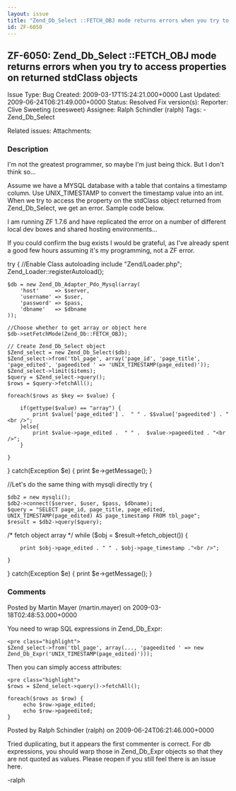 ```yaml
---
layout: issue
title: "Zend_Db_Select ::FETCH_OBJ mode returns errors when you try to access properties on returned stdClass objects"
id: ZF-6050
---
```


ZF-6050: Zend\_Db\_Select ::FETCH\_OBJ mode returns errors when you try to access properties on returned stdClass objects
-------------------------------------------------------------------------------------------------------------------------

 Issue Type: Bug Created: 2009-03-17T15:24:21.000+0000 Last Updated: 2009-06-24T06:21:49.000+0000 Status: Resolved Fix version(s): 
 Reporter:  Clive Sweeting (ceesweet)  Assignee:  Ralph Schindler (ralph)  Tags: - Zend\_Db\_Select
 
 Related issues: 
 Attachments: 
### Description

I'm not the greatest programmer, so maybe I'm just being thick. But I don't think so...

Assume we have a MYSQL database with a table that contains a timestamp column. Use UNIX\_TIMESTAMP to convert the timestamp value into an int. When we try to access the property on the stdClass object returned from Zend\_Db\_Select, we get an error. Sample code below.

I am running ZF 1.7.6 and have replicated the error on a number of different local dev boxes and shared hosting environments...

If you could confirm the bug exists I would be grateful, as I've already spent a good few hours assuming it's my programming, not a ZF error.

try { //Enable Class autoloading include "Zend/Loader.php"; Zend\_Loader::registerAutoload();

 
    $db = new Zend_Db_Adapter_Pdo_Mysql(array(
        'host'     => $server,
        'username' => $user,
        'password' => $pass,
        'dbname'   => $dbname
    ));
    
    //Choose whether to get array or object here
    $db->setFetchMode(Zend_Db::FETCH_OBJ);
    
    // Create Zend_Db_Select object
    $Zend_select = new Zend_Db_Select($db);
    $Zend_select->from('tbl_page', array('page_id', 'page_title', 'page_edited', 'pageedited ' => 'UNIX_TIMESTAMP(page_edited)'));
    $Zend_select->limit($items);
    $query = $Zend_select->query();
    $rows = $query->fetchAll();
    
    foreach($rows as $key => $value) {
    
        if(gettype($value) == "array") {
            print $value['page_edited'] .  " " . $$value['pageedited'] . "<br />";
        }else{
            print $value->page_edited .  " " .  $value->pageedited . "<br />";
        }
    
    }


} catch(Exception $e) { print $e->getMessage(); }

//Let's do the same thing with mysqli directly try {

 
    $db2 = new mysqli();
    $db2->connect($server, $user, $pass, $dbname);
    $query = "SELECT page_id, page_title, page_edited, UNIX_TIMESTAMP(page_edited) AS page_timestamp FROM tbl_page";
    $result = $db2->query($query);


/\* fetch object array \*/ while ($obj = $result->fetch\_object()) {

 
        print $obj->page_edited . " " . $obj->page_timestamp ."<br />";
    
    }


} catch(Exception $e) { print $e->getMessage(); }

 

 

### Comments

Posted by Martin Mayer (martin.mayer) on 2009-03-18T02:48:53.000+0000

You need to wrap SQL expressions in Zend\_Db\_Expr:

 
    <pre class="highlight">
    $Zend_select->from('tbl_page', array(..., 'pageedited ' => new Zend_Db_Expr('UNIX_TIMESTAMP(page_edited)')));


Then you can simply access attributes:

 
    <pre class="highlight">
    $rows = $Zend_select->query()->fetchAll();
    
    foreach($rows as $row) {
         echo $row->page_edited;
         echo $row->pageedited;
    }


 

 

Posted by Ralph Schindler (ralph) on 2009-06-24T06:21:46.000+0000

Tried duplicating, but it appears the first commenter is correct. For db expressions, you should warp those in Zend\_Db\_Expr objects so that they are not quoted as values. Please reopen if you still feel there is an issue here.

-ralph

 

 